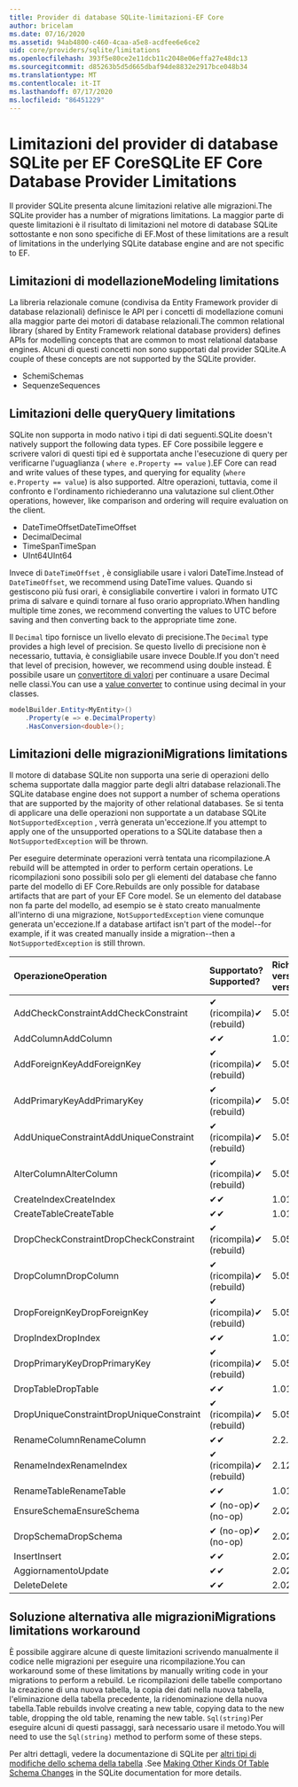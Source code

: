 ```yaml
---
title: Provider di database SQLite-limitazioni-EF Core
author: bricelam
ms.date: 07/16/2020
ms.assetid: 94ab4800-c460-4caa-a5e8-acdfee6e6ce2
uid: core/providers/sqlite/limitations
ms.openlocfilehash: 393f5e80ce2e11dcb11c2048e06effa27e48dc13
ms.sourcegitcommit: d85263b5d5d665dbaf94de8832e2917bce048b34
ms.translationtype: MT
ms.contentlocale: it-IT
ms.lasthandoff: 07/17/2020
ms.locfileid: "86451229"
---
```

# <a name="sqlite-ef-core-database-provider-limitations"></a><span data-ttu-id="38a7e-102">Limitazioni del provider di database SQLite per EF Core</span><span class="sxs-lookup"><span data-stu-id="38a7e-102">SQLite EF Core Database Provider Limitations</span></span>

<span data-ttu-id="38a7e-103">Il provider SQLite presenta alcune limitazioni relative alle migrazioni.</span><span class="sxs-lookup"><span data-stu-id="38a7e-103">The SQLite provider has a number of migrations limitations.</span></span> <span data-ttu-id="38a7e-104">La maggior parte di queste limitazioni è il risultato di limitazioni nel motore di database SQLite sottostante e non sono specifiche di EF.</span><span class="sxs-lookup"><span data-stu-id="38a7e-104">Most of these limitations are a result of limitations in the underlying SQLite database engine and are not specific to EF.</span></span>

## <a name="modeling-limitations"></a><span data-ttu-id="38a7e-105">Limitazioni di modellazione</span><span class="sxs-lookup"><span data-stu-id="38a7e-105">Modeling limitations</span></span>

<span data-ttu-id="38a7e-106">La libreria relazionale comune (condivisa da Entity Framework provider di database relazionali) definisce le API per i concetti di modellazione comuni alla maggior parte dei motori di database relazionali.</span><span class="sxs-lookup"><span data-stu-id="38a7e-106">The common relational library (shared by Entity Framework relational database providers) defines APIs for modelling concepts that are common to most relational database engines.</span></span> <span data-ttu-id="38a7e-107">Alcuni di questi concetti non sono supportati dal provider SQLite.</span><span class="sxs-lookup"><span data-stu-id="38a7e-107">A couple of these concepts are not supported by the SQLite provider.</span></span>

* <span data-ttu-id="38a7e-108">Schemi</span><span class="sxs-lookup"><span data-stu-id="38a7e-108">Schemas</span></span>
* <span data-ttu-id="38a7e-109">Sequenze</span><span class="sxs-lookup"><span data-stu-id="38a7e-109">Sequences</span></span>

## <a name="query-limitations"></a><span data-ttu-id="38a7e-110">Limitazioni delle query</span><span class="sxs-lookup"><span data-stu-id="38a7e-110">Query limitations</span></span>

<span data-ttu-id="38a7e-111">SQLite non supporta in modo nativo i tipi di dati seguenti.</span><span class="sxs-lookup"><span data-stu-id="38a7e-111">SQLite doesn't natively support the following data types.</span></span> <span data-ttu-id="38a7e-112">EF Core possibile leggere e scrivere valori di questi tipi ed è supportata anche l'esecuzione di query per verificarne l'uguaglianza ( `where e.Property == value` ).</span><span class="sxs-lookup"><span data-stu-id="38a7e-112">EF Core can read and write values of these types, and querying for equality (`where e.Property == value`) is also supported.</span></span> <span data-ttu-id="38a7e-113">Altre operazioni, tuttavia, come il confronto e l'ordinamento richiederanno una valutazione sul client.</span><span class="sxs-lookup"><span data-stu-id="38a7e-113">Other operations, however, like comparison and ordering will require evaluation on the client.</span></span>

* <span data-ttu-id="38a7e-114">DateTimeOffset</span><span class="sxs-lookup"><span data-stu-id="38a7e-114">DateTimeOffset</span></span>
* <span data-ttu-id="38a7e-115">Decimal</span><span class="sxs-lookup"><span data-stu-id="38a7e-115">Decimal</span></span>
* <span data-ttu-id="38a7e-116">TimeSpan</span><span class="sxs-lookup"><span data-stu-id="38a7e-116">TimeSpan</span></span>
* <span data-ttu-id="38a7e-117">UInt64</span><span class="sxs-lookup"><span data-stu-id="38a7e-117">UInt64</span></span>

<span data-ttu-id="38a7e-118">Invece di `DateTimeOffset` , è consigliabile usare i valori DateTime.</span><span class="sxs-lookup"><span data-stu-id="38a7e-118">Instead of `DateTimeOffset`, we recommend using DateTime values.</span></span> <span data-ttu-id="38a7e-119">Quando si gestiscono più fusi orari, è consigliabile convertire i valori in formato UTC prima di salvare e quindi tornare al fuso orario appropriato.</span><span class="sxs-lookup"><span data-stu-id="38a7e-119">When handling multiple time zones, we recommend converting the values to UTC before saving and then converting back to the appropriate time zone.</span></span>

<span data-ttu-id="38a7e-120">Il `Decimal` tipo fornisce un livello elevato di precisione.</span><span class="sxs-lookup"><span data-stu-id="38a7e-120">The `Decimal` type provides a high level of precision.</span></span> <span data-ttu-id="38a7e-121">Se questo livello di precisione non è necessario, tuttavia, è consigliabile usare invece Double.</span><span class="sxs-lookup"><span data-stu-id="38a7e-121">If you don't need that level of precision, however, we recommend using double instead.</span></span> <span data-ttu-id="38a7e-122">È possibile usare un [convertitore di valori](../../modeling/value-conversions.md) per continuare a usare Decimal nelle classi.</span><span class="sxs-lookup"><span data-stu-id="38a7e-122">You can use a [value converter](../../modeling/value-conversions.md) to continue using decimal in your classes.</span></span>

``` csharp
modelBuilder.Entity<MyEntity>()
    .Property(e => e.DecimalProperty)
    .HasConversion<double>();
```

## <a name="migrations-limitations"></a><span data-ttu-id="38a7e-123">Limitazioni delle migrazioni</span><span class="sxs-lookup"><span data-stu-id="38a7e-123">Migrations limitations</span></span>

<span data-ttu-id="38a7e-124">Il motore di database SQLite non supporta una serie di operazioni dello schema supportate dalla maggior parte degli altri database relazionali.</span><span class="sxs-lookup"><span data-stu-id="38a7e-124">The SQLite database engine does not support a number of schema operations that are supported by the majority of other relational databases.</span></span> <span data-ttu-id="38a7e-125">Se si tenta di applicare una delle operazioni non supportate a un database SQLite `NotSupportedException` , verrà generata un'eccezione.</span><span class="sxs-lookup"><span data-stu-id="38a7e-125">If you attempt to apply one of the unsupported operations to a SQLite database then a `NotSupportedException` will be thrown.</span></span>

<span data-ttu-id="38a7e-126">Per eseguire determinate operazioni verrà tentata una ricompilazione.</span><span class="sxs-lookup"><span data-stu-id="38a7e-126">A rebuild will be attempted in order to perform certain operations.</span></span> <span data-ttu-id="38a7e-127">Le ricompilazioni sono possibili solo per gli elementi del database che fanno parte del modello di EF Core.</span><span class="sxs-lookup"><span data-stu-id="38a7e-127">Rebuilds are only possible for database artifacts that are part of your EF Core model.</span></span> <span data-ttu-id="38a7e-128">Se un elemento del database non fa parte del modello, ad esempio se è stato creato manualmente all'interno di una migrazione, `NotSupportedException` viene comunque generata un'eccezione.</span><span class="sxs-lookup"><span data-stu-id="38a7e-128">If a database artifact isn't part of the model--for example, if it was created manually inside a migration--then a `NotSupportedException` is still thrown.</span></span>

| <span data-ttu-id="38a7e-129">Operazione</span><span class="sxs-lookup"><span data-stu-id="38a7e-129">Operation</span></span>            | <span data-ttu-id="38a7e-130">Supportato?</span><span class="sxs-lookup"><span data-stu-id="38a7e-130">Supported?</span></span>  | <span data-ttu-id="38a7e-131">Richiede la versione</span><span class="sxs-lookup"><span data-stu-id="38a7e-131">Requires version</span></span> |
|:---------------------|:------------|:-----------------|
| <span data-ttu-id="38a7e-132">AddCheckConstraint</span><span class="sxs-lookup"><span data-stu-id="38a7e-132">AddCheckConstraint</span></span>   | <span data-ttu-id="38a7e-133">✔ (ricompila)</span><span class="sxs-lookup"><span data-stu-id="38a7e-133">✔ (rebuild)</span></span> | <span data-ttu-id="38a7e-134">5.0</span><span class="sxs-lookup"><span data-stu-id="38a7e-134">5.0</span></span>              |
| <span data-ttu-id="38a7e-135">AddColumn</span><span class="sxs-lookup"><span data-stu-id="38a7e-135">AddColumn</span></span>            | <span data-ttu-id="38a7e-136">✔</span><span class="sxs-lookup"><span data-stu-id="38a7e-136">✔</span></span>           | <span data-ttu-id="38a7e-137">1.0</span><span class="sxs-lookup"><span data-stu-id="38a7e-137">1.0</span></span>              |
| <span data-ttu-id="38a7e-138">AddForeignKey</span><span class="sxs-lookup"><span data-stu-id="38a7e-138">AddForeignKey</span></span>        | <span data-ttu-id="38a7e-139">✔ (ricompila)</span><span class="sxs-lookup"><span data-stu-id="38a7e-139">✔ (rebuild)</span></span> | <span data-ttu-id="38a7e-140">5.0</span><span class="sxs-lookup"><span data-stu-id="38a7e-140">5.0</span></span>              |
| <span data-ttu-id="38a7e-141">AddPrimaryKey</span><span class="sxs-lookup"><span data-stu-id="38a7e-141">AddPrimaryKey</span></span>        | <span data-ttu-id="38a7e-142">✔ (ricompila)</span><span class="sxs-lookup"><span data-stu-id="38a7e-142">✔ (rebuild)</span></span> | <span data-ttu-id="38a7e-143">5.0</span><span class="sxs-lookup"><span data-stu-id="38a7e-143">5.0</span></span>              |
| <span data-ttu-id="38a7e-144">AddUniqueConstraint</span><span class="sxs-lookup"><span data-stu-id="38a7e-144">AddUniqueConstraint</span></span>  | <span data-ttu-id="38a7e-145">✔ (ricompila)</span><span class="sxs-lookup"><span data-stu-id="38a7e-145">✔ (rebuild)</span></span> | <span data-ttu-id="38a7e-146">5.0</span><span class="sxs-lookup"><span data-stu-id="38a7e-146">5.0</span></span>              |
| <span data-ttu-id="38a7e-147">AlterColumn</span><span class="sxs-lookup"><span data-stu-id="38a7e-147">AlterColumn</span></span>          | <span data-ttu-id="38a7e-148">✔ (ricompila)</span><span class="sxs-lookup"><span data-stu-id="38a7e-148">✔ (rebuild)</span></span> | <span data-ttu-id="38a7e-149">5.0</span><span class="sxs-lookup"><span data-stu-id="38a7e-149">5.0</span></span>              |
| <span data-ttu-id="38a7e-150">CreateIndex</span><span class="sxs-lookup"><span data-stu-id="38a7e-150">CreateIndex</span></span>          | <span data-ttu-id="38a7e-151">✔</span><span class="sxs-lookup"><span data-stu-id="38a7e-151">✔</span></span>           | <span data-ttu-id="38a7e-152">1.0</span><span class="sxs-lookup"><span data-stu-id="38a7e-152">1.0</span></span>              |
| <span data-ttu-id="38a7e-153">CreateTable</span><span class="sxs-lookup"><span data-stu-id="38a7e-153">CreateTable</span></span>          | <span data-ttu-id="38a7e-154">✔</span><span class="sxs-lookup"><span data-stu-id="38a7e-154">✔</span></span>           | <span data-ttu-id="38a7e-155">1.0</span><span class="sxs-lookup"><span data-stu-id="38a7e-155">1.0</span></span>              |
| <span data-ttu-id="38a7e-156">DropCheckConstraint</span><span class="sxs-lookup"><span data-stu-id="38a7e-156">DropCheckConstraint</span></span>  | <span data-ttu-id="38a7e-157">✔ (ricompila)</span><span class="sxs-lookup"><span data-stu-id="38a7e-157">✔ (rebuild)</span></span> | <span data-ttu-id="38a7e-158">5.0</span><span class="sxs-lookup"><span data-stu-id="38a7e-158">5.0</span></span>              |
| <span data-ttu-id="38a7e-159">DropColumn</span><span class="sxs-lookup"><span data-stu-id="38a7e-159">DropColumn</span></span>           | <span data-ttu-id="38a7e-160">✔ (ricompila)</span><span class="sxs-lookup"><span data-stu-id="38a7e-160">✔ (rebuild)</span></span> | <span data-ttu-id="38a7e-161">5.0</span><span class="sxs-lookup"><span data-stu-id="38a7e-161">5.0</span></span>              |
| <span data-ttu-id="38a7e-162">DropForeignKey</span><span class="sxs-lookup"><span data-stu-id="38a7e-162">DropForeignKey</span></span>       | <span data-ttu-id="38a7e-163">✔ (ricompila)</span><span class="sxs-lookup"><span data-stu-id="38a7e-163">✔ (rebuild)</span></span> | <span data-ttu-id="38a7e-164">5.0</span><span class="sxs-lookup"><span data-stu-id="38a7e-164">5.0</span></span>              |
| <span data-ttu-id="38a7e-165">DropIndex</span><span class="sxs-lookup"><span data-stu-id="38a7e-165">DropIndex</span></span>            | <span data-ttu-id="38a7e-166">✔</span><span class="sxs-lookup"><span data-stu-id="38a7e-166">✔</span></span>           | <span data-ttu-id="38a7e-167">1.0</span><span class="sxs-lookup"><span data-stu-id="38a7e-167">1.0</span></span>              |
| <span data-ttu-id="38a7e-168">DropPrimaryKey</span><span class="sxs-lookup"><span data-stu-id="38a7e-168">DropPrimaryKey</span></span>       | <span data-ttu-id="38a7e-169">✔ (ricompila)</span><span class="sxs-lookup"><span data-stu-id="38a7e-169">✔ (rebuild)</span></span> | <span data-ttu-id="38a7e-170">5.0</span><span class="sxs-lookup"><span data-stu-id="38a7e-170">5.0</span></span>              |
| <span data-ttu-id="38a7e-171">DropTable</span><span class="sxs-lookup"><span data-stu-id="38a7e-171">DropTable</span></span>            | <span data-ttu-id="38a7e-172">✔</span><span class="sxs-lookup"><span data-stu-id="38a7e-172">✔</span></span>           | <span data-ttu-id="38a7e-173">1.0</span><span class="sxs-lookup"><span data-stu-id="38a7e-173">1.0</span></span>              |
| <span data-ttu-id="38a7e-174">DropUniqueConstraint</span><span class="sxs-lookup"><span data-stu-id="38a7e-174">DropUniqueConstraint</span></span> | <span data-ttu-id="38a7e-175">✔ (ricompila)</span><span class="sxs-lookup"><span data-stu-id="38a7e-175">✔ (rebuild)</span></span> | <span data-ttu-id="38a7e-176">5.0</span><span class="sxs-lookup"><span data-stu-id="38a7e-176">5.0</span></span>              |
| <span data-ttu-id="38a7e-177">RenameColumn</span><span class="sxs-lookup"><span data-stu-id="38a7e-177">RenameColumn</span></span>         | <span data-ttu-id="38a7e-178">✔</span><span class="sxs-lookup"><span data-stu-id="38a7e-178">✔</span></span>           | <span data-ttu-id="38a7e-179">2.2.2</span><span class="sxs-lookup"><span data-stu-id="38a7e-179">2.2.2</span></span>            |
| <span data-ttu-id="38a7e-180">RenameIndex</span><span class="sxs-lookup"><span data-stu-id="38a7e-180">RenameIndex</span></span>          | <span data-ttu-id="38a7e-181">✔ (ricompila)</span><span class="sxs-lookup"><span data-stu-id="38a7e-181">✔ (rebuild)</span></span> | <span data-ttu-id="38a7e-182">2.1</span><span class="sxs-lookup"><span data-stu-id="38a7e-182">2.1</span></span>              |
| <span data-ttu-id="38a7e-183">RenameTable</span><span class="sxs-lookup"><span data-stu-id="38a7e-183">RenameTable</span></span>          | <span data-ttu-id="38a7e-184">✔</span><span class="sxs-lookup"><span data-stu-id="38a7e-184">✔</span></span>           | <span data-ttu-id="38a7e-185">1.0</span><span class="sxs-lookup"><span data-stu-id="38a7e-185">1.0</span></span>              |
| <span data-ttu-id="38a7e-186">EnsureSchema</span><span class="sxs-lookup"><span data-stu-id="38a7e-186">EnsureSchema</span></span>         | <span data-ttu-id="38a7e-187">✔ (no-op)</span><span class="sxs-lookup"><span data-stu-id="38a7e-187">✔ (no-op)</span></span>   | <span data-ttu-id="38a7e-188">2.0</span><span class="sxs-lookup"><span data-stu-id="38a7e-188">2.0</span></span>              |
| <span data-ttu-id="38a7e-189">DropSchema</span><span class="sxs-lookup"><span data-stu-id="38a7e-189">DropSchema</span></span>           | <span data-ttu-id="38a7e-190">✔ (no-op)</span><span class="sxs-lookup"><span data-stu-id="38a7e-190">✔ (no-op)</span></span>   | <span data-ttu-id="38a7e-191">2.0</span><span class="sxs-lookup"><span data-stu-id="38a7e-191">2.0</span></span>              |
| <span data-ttu-id="38a7e-192">Insert</span><span class="sxs-lookup"><span data-stu-id="38a7e-192">Insert</span></span>               | <span data-ttu-id="38a7e-193">✔</span><span class="sxs-lookup"><span data-stu-id="38a7e-193">✔</span></span>           | <span data-ttu-id="38a7e-194">2.0</span><span class="sxs-lookup"><span data-stu-id="38a7e-194">2.0</span></span>              |
| <span data-ttu-id="38a7e-195">Aggiornamento</span><span class="sxs-lookup"><span data-stu-id="38a7e-195">Update</span></span>               | <span data-ttu-id="38a7e-196">✔</span><span class="sxs-lookup"><span data-stu-id="38a7e-196">✔</span></span>           | <span data-ttu-id="38a7e-197">2.0</span><span class="sxs-lookup"><span data-stu-id="38a7e-197">2.0</span></span>              |
| <span data-ttu-id="38a7e-198">Delete</span><span class="sxs-lookup"><span data-stu-id="38a7e-198">Delete</span></span>               | <span data-ttu-id="38a7e-199">✔</span><span class="sxs-lookup"><span data-stu-id="38a7e-199">✔</span></span>           | <span data-ttu-id="38a7e-200">2.0</span><span class="sxs-lookup"><span data-stu-id="38a7e-200">2.0</span></span>              |

## <a name="migrations-limitations-workaround"></a><span data-ttu-id="38a7e-201">Soluzione alternativa alle migrazioni</span><span class="sxs-lookup"><span data-stu-id="38a7e-201">Migrations limitations workaround</span></span>

<span data-ttu-id="38a7e-202">È possibile aggirare alcune di queste limitazioni scrivendo manualmente il codice nelle migrazioni per eseguire una ricompilazione.</span><span class="sxs-lookup"><span data-stu-id="38a7e-202">You can workaround some of these limitations by manually writing code in your migrations to perform a rebuild.</span></span> <span data-ttu-id="38a7e-203">Le ricompilazioni delle tabelle comportano la creazione di una nuova tabella, la copia dei dati nella nuova tabella, l'eliminazione della tabella precedente, la ridenominazione della nuova tabella.</span><span class="sxs-lookup"><span data-stu-id="38a7e-203">Table rebuilds involve creating a new table, copying data to the new table, dropping the old table, renaming the new table.</span></span> <span data-ttu-id="38a7e-204">`Sql(string)`Per eseguire alcuni di questi passaggi, sarà necessario usare il metodo.</span><span class="sxs-lookup"><span data-stu-id="38a7e-204">You will need to use the `Sql(string)` method to perform some of these steps.</span></span>

<span data-ttu-id="38a7e-205">Per altri dettagli, vedere la documentazione di SQLite per [altri tipi di modifiche dello schema della tabella](https://sqlite.org/lang_altertable.html#otheralter) .</span><span class="sxs-lookup"><span data-stu-id="38a7e-205">See [Making Other Kinds Of Table Schema Changes](https://sqlite.org/lang_altertable.html#otheralter) in the SQLite documentation for more details.</span></span>
